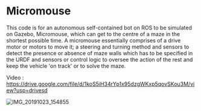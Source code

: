 # Micromouse

This code is for an autonomous self-contained bot on ROS to be simulated
on Gazebo, Micromouse, which can get to the centre of a maze in the shortest possible time. A
micromouse essentially comprises of a drive motor or motors to move it; a steering and turning
method and sensors to detect the presence or absence of maze walls which has to be
specified in the URDF and sensors or control logic to oversee the action of the rest and keep
the vehicle 'on track' or to solve the maze.

Video : https://drive.google.com/file/d/1koS5iH34rYp1x95dzgWKxp5qovSKou3M/view?usp=drivesd

![IMG_20191023_154855](https://user-images.githubusercontent.com/52342581/101284815-e900c380-3807-11eb-8179-1c73302c44a7.jpg)
